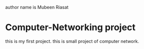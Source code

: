 author name is Mubeen Riasat
# Computer-Networking project 
this is my first project.
this is small project of computer network.

